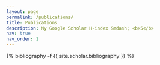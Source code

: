 ```yaml
---
layout: page
permalink: /publications/
title: Publications
description: My Google Scholar H-index &mdash; <b>5</b>
nav: true
nav_order: 1
---
```

<!-- _pages/publications.md -->
<div class="publications">

{% bibliography -f {{ site.scholar.bibliography }} %}

</div>

